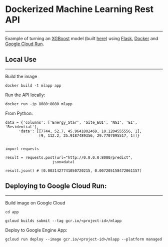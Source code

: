 # Dockerized Machine Learning Rest API
---------------------

Example of turning an [XGBoost](http://xgboost.readthedocs.io/) model (built [here](https://github.com/mdh266/NYCBuildingEnergyUse)) using [Flask](https://flask.palletsprojects.com/en/1.1.x/), [Docker](https://www.docker.com/) and [Google Cloud Run](hhttps://cloud.google.com/run).

## Local Use
---------------

Build the image

	docker build -t mlapp app

Run the API locally:
	
	docker run -ip 8080:8080 mlapp

From Python:

	data = {'columns': ['Energy_Star', 'Site_EUI', 'NGI', 'EI', 'Residential'],
          'data': [[7744, 52.7, 45.9641802469, 10.1204555556, 1],
                   [9, 112.2, 25.9187489356, 29.7707095517, 1]]}


	import requests

	result = requests.post(url="http://0.0.0.0:8080/predict",
                         json=data)

	result.json() # [0.0031427741050720215, 0.007205158472061157]


## Deploying to Google Cloud Run:
------------------------
Build image on Google Cloud

	cd app

	gcloud builds submit --tag gcr.io/<project-id>/mlapp

Deploy to Google Engine App:

	gcloud run deploy --image gcr.io/<project-id>/mlapp --platform managed


